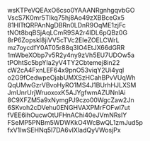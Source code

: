 wsKTPeVQEAxO6cso0YAAANRgnhgqvbGO
VscS7K0mr5TIkq75hj8Ao49zXBBceGx5
81HITtQRPAnNgDBRn0LDnR9OqME1zjFc
tNOt8bqBSjAqLCmR9SA2r4IDL6pQBz0G
8rP6Zopskl8jiVV5cTVc2EIeZOELCWrL
mz7oycdfY0AT05r88q3IO4EtJX66dGRR
1mWbeXObp7v5R2y4ny9zVh5EU7UDOw5a
tPOhtSc5bpYIa2yV4TY2Cbtemej8in22
cW2cA4FxnLEF64x9pnO53viqY2Ui4yql
o2G9fCedwpeOjabUMXSzHCahBPvVUqWh
QqUMwGzrVBvoHyRO1MS4J1BUrhHJLXSM
JmUnrUrjWruoxoxK5AJYgfwmAZUNnlAi
8C9XFZM5a9xNymgPJ9czo00WgcZaw2Jn
6SKvoh2cDVehu0ENGHVAXPMrFOFwl7ut
fVEE6ihOucwOtUFHnAChi40eJVmNRsIY
FSeMP5PNBm5WDWKkO4WcBwQL1zmJud5p
fxV1IwSEHNq5l7DA6vIXladQyVWosjPx
